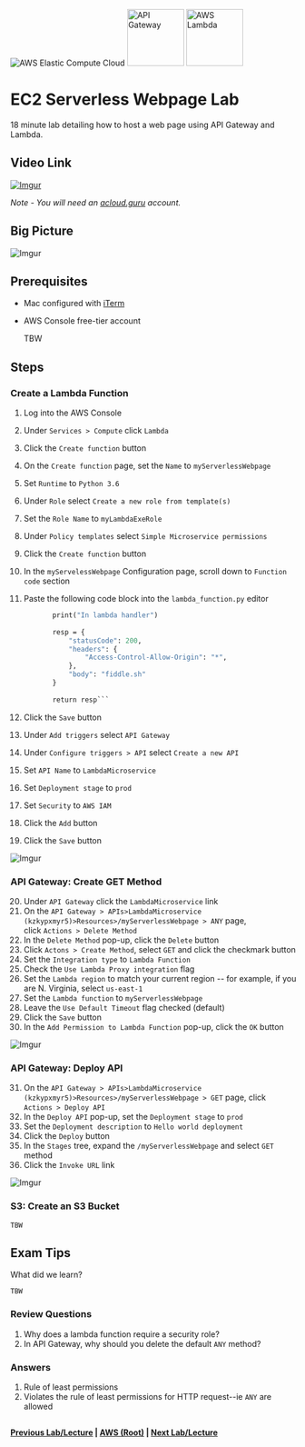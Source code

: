 ![AWS Elastic Compute Cloud](https://i.imgur.com/9awJmtb.png) <img src="https://i.imgur.com/7MCFLgi.png" height="100" title="API Gateway" /> <img src="https://i.imgur.com/Zjwx7ca.png" height="100" title="AWS Lambda" />


EC2 Serverless Webpage Lab
======

18 minute lab detailing how to host a web page using API Gateway and Lambda. 


## Video Link

[![Imgur](https://i.imgur.com/aCrjbbn.png)](https://acloud.guru/course/aws-certified-solutions-architect-associate/learn/ec2/e4d57fc6-3a48-c827-fe30-aed6c1bc6051/watch)

*Note - You will need an [acloud.guru](acloud.guru) account.*


## Big Picture

![Imgur](https://i.imgur.com/VXo5zzI.png)


## Prerequisites

*   Mac configured with [iTerm](https://iterm2.com/)
*   AWS Console free-tier account

    
    TBW
    

## Steps

### Create a Lambda Function

1.  Log into the AWS Console
2.  Under `Services > Compute` click `Lambda`
3.  Click the `Create function` button
4.  On the `Create function` page, set the `Name` to `myServerlessWebpage`
5.  Set `Runtime` to `Python 3.6`
6.  Under `Role` select `Create a new role from template(s)` 
7.  Set the `Role Name` to `myLambdaExeRole`
8.  Under `Policy templates` select `Simple Microservice permissions`
9.  Click the `Create function` button
10. In the `myServelessWebpage` Configuration page, scroll down to `Function code` section
11. Paste the following code block into the `lambda_function.py` editor

      ```def lambda_handler(event, context):
             print("In lambda handler")
             
             resp = {
                 "statusCode": 200,
                 "headers": {
                     "Access-Control-Allow-Origin": "*",
                 },
                 "body": "fiddle.sh"
             }
             
             return resp```

12. Click the `Save` button
13. Under `Add triggers` select `API Gateway`
14. Under `Configure triggers > API` select `Create a new API`
15. Set `API Name` to `LambdaMicroservice`
16. Set `Deployment stage` to `prod`
17. Set `Security` to `AWS IAM`
18. Click the `Add` button
19. Click the `Save` button


![Imgur](https://i.imgur.com/Jccr0tU.png)


### API Gateway: Create GET Method

20. Under `API Gateway` click the `LambdaMicroservice` link
21. On the `API Gateway > APIs>LambdaMicroservice (kzkypxmyr5)>Resources>/myServerlessWebpage > ANY` page,  
    click `Actions > Delete Method`
22. In the `Delete Method` pop-up, click the `Delete` button
23. Click `Actons > Create Method`, select `GET` and click the checkmark button
24. Set the `Integration type` to `Lambda Function`
25. Check the `Use Lambda Proxy integration` flag
26. Set the `Lambda region` to match your current region -- for example, if you are N. Virginia, select `us-east-1`
27. Set the `Lambda function` to `myServerlessWebpage`
28. Leave the `Use Default Timeout` flag checked (default)
29. Click the `Save` button
30. In the `Add Permission to Lambda Function` pop-up, click the `OK` button 


![Imgur](https://i.imgur.com/hS6MuJM.png)


### API Gateway: Deploy API

31. On the `API Gateway > APIs>LambdaMicroservice (kzkypxmyr5)>Resources>/myServerlessWebpage > GET` page,
    click `Actions > Deploy API`
32. In the `Deploy API` pop-up, set the `Deployment stage` to `prod`
33. Set the `Deployment description` to `Hello world deployment` 
34. Click the `Deploy` button
35. In the `Stages` tree, expand the `/myServerlessWebpage` and select `GET` method
36. Click the `Invoke URL` link


![Imgur](https://i.imgur.com/0mWM67F.png)


### S3: Create an S3 Bucket

    TBW
    

## Exam Tips

What did we learn? 

    TBW
    

### Review Questions

1.  Why does a lambda function require a security role?
2.  In API Gateway, why should you delete the default `ANY` method?
    

### Answers

1.  Rule of least permissions
2.  Violates the rule of least permissions for HTTP request--ie `ANY` are allowed


##

**[Previous Lab/Lecture](ec2-lambda.md) | [AWS (Root)](../readme.adoc) | [Next Lab/Lecture](ec2-serverless-webpage-lab.md)** 

